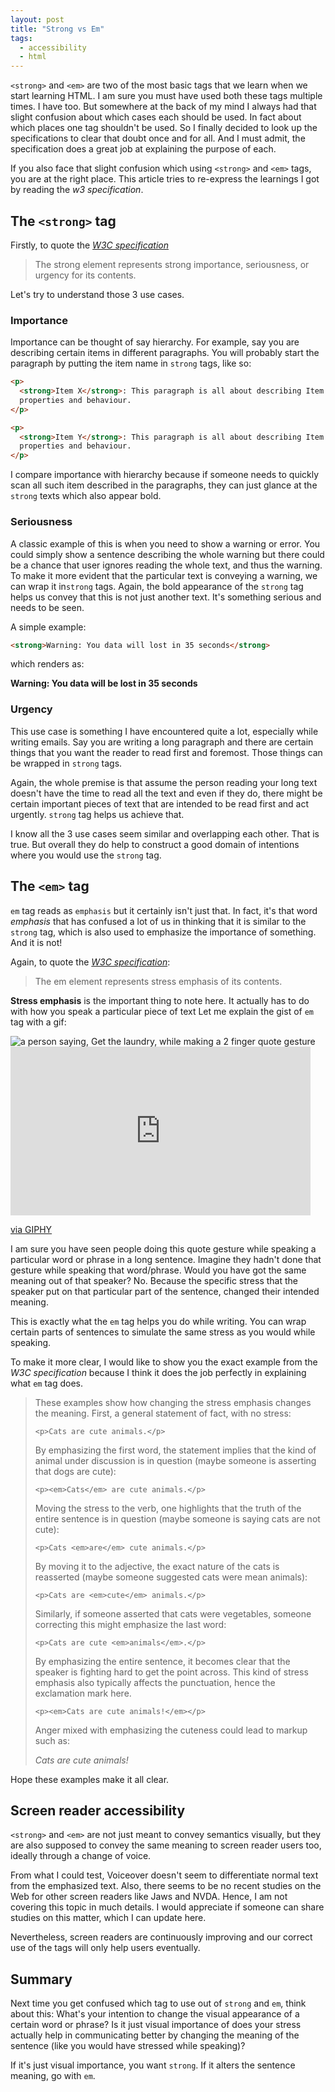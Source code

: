 ```yaml
---
layout: post
title: "Strong vs Em"
tags:
  - accessibility
  - html
---
```


`<strong>` and `<em>` are two of the most basic tags that we learn when we start learning HTML. I am sure you must have used both these tags multiple times. I have too. But somewhere at the back of my mind I always had that slight confusion about which cases each should be used. In fact about which places one tag shouldn't be used. So I finally decided to look up the specifications to clear that doubt once and for all. And I must admit, the specification does a great job at explaining the purpose of each.

If you also face that slight confusion which using `<strong>` and `<em>` tags, you are at the right place. This article tries to re-express the learnings I got by reading the <cite>w3 specification</cite>.

## The `<strong>` tag

Firstly, to quote the <cite><a href="https://www.w3.org/TR/html50/text-level-semantics.html#the-strong-element">W3C specification</a></cite>

<blockquote>
The strong element represents strong importance, seriousness, or urgency for its contents.
</blockquote>

Let's try to understand those 3 use cases.

### Importance

Importance can be thought of say hierarchy. For example, say you are describing certain items in different paragraphs. You will probably start the paragraph by putting the item name in `strong` tags, like so:

```html
<p>
  <strong>Item X</strong>: This paragraph is all about describing Item X, it's
  properties and behaviour.
</p>

<p>
  <strong>Item Y</strong>: This paragraph is all about describing Item Y, it's
  properties and behaviour.
</p>
```

I compare importance with hierarchy because if someone needs to quickly scan all such item described in the paragraphs, they can just glance at the `strong` texts which also appear bold.

### Seriousness

A classic example of this is when you need to show a warning or error. You could simply show a sentence describing the whole warning but there could be a chance that user ignores reading the whole text, and thus the warning. To make it more evident that the particular text is conveying a warning, we can wrap it in`strong` tags. Again, the bold appearance of the `strong` tag helps us convey that this is not just another text. It's something serious and needs to be seen.

A simple example:

```html
<strong>Warning: You data will lost in 35 seconds</strong>
```

which renders as:

<strong>Warning: You data will be lost in 35 seconds</strong>

### Urgency

This use case is something I have encountered quite a lot, especially while writing emails. Say you are writing a long paragraph and there are certain things that you want the reader to read first and foremost. Those things can be wrapped in `strong` tags.

Again, the whole premise is that assume the person reading your long text doesn't have the time to read all the text and even if they do, there might be certain important pieces of text that are intended to be read first and act urgently. `strong` tag helps us achieve that.

I know all the 3 use cases seem similar and overlapping each other. That is true. But overall they do help to construct a good domain of intentions where you would use the `strong` tag.

## The `<em>` tag

`em` tag reads as `emphasis` but it certainly isn't just that. In fact, it's that word _emphasis_ that has confused a lot of us in thinking that it is similar to the `strong` tag, which is also used to emphasize the importance of something. And it is not!

Again, to quote the <cite><a href="https://www.w3.org/TR/html50/text-level-semantics.html#the-em-element">W3C specification</a></cite>:

<blockquote>
The em element represents stress emphasis of its contents.
</blockquote>

**Stress emphasis** is the important thing to note here. It actually has to do with how you speak a particular piece of text
Let me explain the gist of `em` tag with a gif:

<img src="" class="visually-hidden" alt="a person saying, Get the laundry, while making a 2 finger quote gesture">
<iframe tabindex="-1" aria-hidden="true" src="https://giphy.com/embed/31P5RGyIVBhMMfw0F7" width="480" height="270" frameBorder="0" class="giphy-embed" allowFullScreen></iframe><p><a href="https://giphy.com">via GIPHY</a></p>

I am sure you have seen people doing this quote gesture while speaking a particular word or phrase in a long sentence. Imagine they hadn't done that gesture while speaking that word/phrase. Would you have got the same meaning out of that speaker? No. Because the specific stress that the speaker put on that particular part of the sentence, changed their intended meaning.

This is exactly what the `em` tag helps you do while writing. You can wrap certain parts of sentences to simulate the same stress as you would while speaking.

To make it more clear, I would like to show you the exact example from the <cite>W3C specification</cite> because I think it does the job perfectly in explaining what `em` tag does.

<blockquote>
These examples show how changing the stress emphasis changes the meaning. First, a general statement of fact, with no stress:

`<p>Cats are cute animals.</p>`

By emphasizing the first word, the statement implies that the kind of animal under discussion is in question (maybe someone is asserting that dogs are cute):

`<p><em>Cats</em> are cute animals.</p>`

Moving the stress to the verb, one highlights that the truth of the entire sentence is in question (maybe someone is saying cats are not cute):

`<p>Cats <em>are</em> cute animals.</p>`

By moving it to the adjective, the exact nature of the cats is reasserted (maybe someone suggested cats were mean animals):

`<p>Cats are <em>cute</em> animals.</p>`

Similarly, if someone asserted that cats were vegetables, someone correcting this might emphasize the last word:

`<p>Cats are cute <em>animals</em>.</p>`

By emphasizing the entire sentence, it becomes clear that the speaker is fighting hard to get the point across. This kind of stress emphasis also typically affects the punctuation, hence the exclamation mark here.

`<p><em>Cats are cute animals!</em></p>`

Anger mixed with emphasizing the cuteness could lead to markup such as:

<p><em>Cats are <em>cute</em> animals!</em></p>
</blockquote>

Hope these examples make it all clear.

## Screen reader accessibility

`<strong>` and `<em>` are not just meant to convey semantics visually, but they are also supposed to convey the same meaning to screen reader users too, ideally through a change of voice.

From what I could test, Voiceover doesn't seem to differentiate normal text from the emphasized text. Also, there seems to be no recent studies on the Web for other screen readers like Jaws and NVDA. Hence, I am not covering this topic in much details. I would appreciate if someone can share studies on this matter, which I can update here.

Nevertheless, screen readers are continuously improving and our correct use of the tags will only help users eventually.

## Summary

Next time you get confused which tag to use out of `strong` and `em`, think about this: What's your intention to change the visual appearance of a certain word or phrase? Is it just visual importance of does your stress actually help in communicating better by changing the meaning of the sentence (like you would have stressed while speaking)?

If it's just visual importance, you want `strong`. If it alters the sentence meaning, go with `em`.
